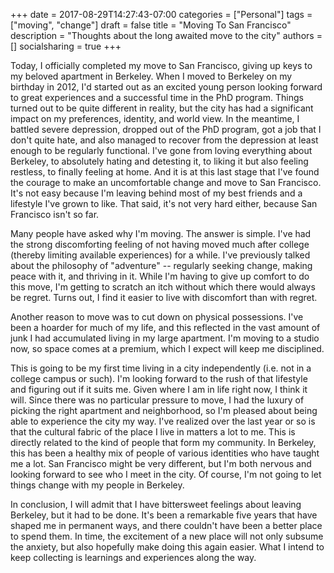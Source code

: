 +++
date = 2017-08-29T14:27:43-07:00
categories = ["Personal"]
tags = ["moving", "change"]
draft = false
title = "Moving To San Francisco"
description = "Thoughts about the long awaited move to the city"
authors = []
socialsharing = true
+++

Today, I officially completed my move to San Francisco, giving up keys to my beloved
apartment in Berkeley. When I moved to Berkeley on my birthday in 2012, I'd started
out as an excited young person looking forward to great experiences and a successful
time in the PhD program. Things turned out to be quite different in reality, but the
city has had a significant impact on my preferences, identity, and world view.
In the meantime, I battled severe depression, dropped out of the PhD program, got a
job that I don't quite hate, and also managed to recover from the depression
at least enough to be regularly functional.
I've gone from loving everything about Berkeley, to absolutely hating and detesting it,
to liking it but also feeling restless, to finally feeling at home. And it is at this
last stage that I've found the courage to make an uncomfortable change and
move to San Francisco. It's not easy because I'm leaving behind most of my best
friends and a lifestyle I've grown to like. That said, it's not
very hard either, because San Francisco isn't so far.

Many people have asked why I'm moving. The answer is simple. I've had the strong
discomforting feeling of not having moved much after college (thereby limiting
available experiences) for a while. I've previously talked about the philosophy of
"adventure" -- regularly seeking change, making peace with it, and thriving in it.
While I'm having to give up comfort to do
this move, I'm getting to scratch an itch without which there would always be
regret. Turns out, I find it easier to live with discomfort than with regret.

Another reason to move was to cut down on physical possessions. I've been
a hoarder for much of my life, and this reflected in the vast amount of junk
I had accumulated living in my large apartment. I'm moving to a studio now,
so space comes at a premium, which I expect will keep me disciplined.

This is going to be my first time living in a city independently (i.e. not
in a college campus or such). I'm looking forward to the rush of that lifestyle
and figuring out if it suits me. Given where I am in life right now, I think
it will. Since there was no particular pressure to move, I had the luxury of
picking the right apartment and neighborhood, so I'm pleased about being able
to experience the city my way.
I've realized over the last year or so is that the cultural fabric of
the place I live in matters a lot to me. This is directly related to the kind of
people that form my community. In Berkeley, this has been a healthy mix of
people of various identities who have taught me a lot.
San Francisco might be very different, but I'm both nervous and
looking forward to see who I meet in the city. Of course, I'm not going
to let things change with my people in Berkeley.

In conclusion, I will admit that I have bittersweet feelings about leaving Berkeley,
but it had to be done. It's been a remarkable five years that have shaped me in
permanent ways, and there couldn't have been a better place to spend them.
In time, the excitement of a new place will not only
subsume the anxiety, but also hopefully make doing this again easier. What I
intend to keep collecting is learnings and experiences along the way.
